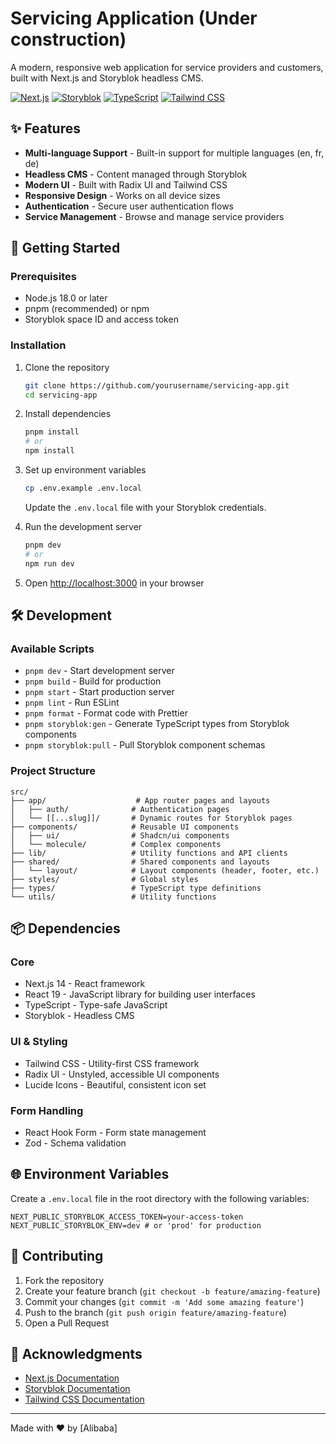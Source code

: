 # Servicing Application (Under construction)

A modern, responsive web application for service providers and customers, built with Next.js and Storyblok headless CMS.

[![Next.js](https://img.shields.io/badge/Next.js-000000?style=for-the-badge&logo=nextdotjs&logoColor=white)](https://nextjs.org/)
[![Storyblok](https://img.shields.io/badge/Storyblok-09B3AF?style=for-the-badge&logo=storyblok&logoColor=white)](https://www.storyblok.com/)
[![TypeScript](https://img.shields.io/badge/TypeScript-3178C6?style=for-the-badge&logo=typescript&logoColor=white)](https://www.typescriptlang.org/)
[![Tailwind CSS](https://img.shields.io/badge/Tailwind_CSS-38B2AC?style=for-the-badge&logo=tailwind-css&logoColor=white)](https://tailwindcss.com/)

## ✨ Features

- **Multi-language Support** - Built-in support for multiple languages (en, fr, de)
- **Headless CMS** - Content managed through Storyblok
- **Modern UI** - Built with Radix UI and Tailwind CSS
- **Responsive Design** - Works on all device sizes
- **Authentication** - Secure user authentication flows
- **Service Management** - Browse and manage service providers

## 🚀 Getting Started

### Prerequisites

- Node.js 18.0 or later
- pnpm (recommended) or npm
- Storyblok space ID and access token

### Installation

1. Clone the repository
   ```bash
   git clone https://github.com/yourusername/servicing-app.git
   cd servicing-app
   ```

2. Install dependencies
   ```bash
   pnpm install
   # or
   npm install
   ```

3. Set up environment variables
   ```bash
   cp .env.example .env.local
   ```
   Update the `.env.local` file with your Storyblok credentials.

4. Run the development server
   ```bash
   pnpm dev
   # or
   npm run dev
   ```

5. Open [http://localhost:3000](http://localhost:3000) in your browser

## 🛠️ Development

### Available Scripts

- `pnpm dev` - Start development server
- `pnpm build` - Build for production
- `pnpm start` - Start production server
- `pnpm lint` - Run ESLint
- `pnpm format` - Format code with Prettier
- `pnpm storyblok:gen` - Generate TypeScript types from Storyblok components
- `pnpm storyblok:pull` - Pull Storyblok component schemas

### Project Structure

```
src/
├── app/                    # App router pages and layouts
│   ├── auth/              # Authentication pages
│   └── [[...slug]]/       # Dynamic routes for Storyblok pages
├── components/            # Reusable UI components
│   ├── ui/                # Shadcn/ui components
│   └── molecule/          # Complex components
├── lib/                   # Utility functions and API clients
├── shared/                # Shared components and layouts
│   └── layout/            # Layout components (header, footer, etc.)
├── styles/                # Global styles
├── types/                 # TypeScript type definitions
└── utils/                 # Utility functions
```

## 📦 Dependencies

### Core
- Next.js 14 - React framework
- React 19 - JavaScript library for building user interfaces
- TypeScript - Type-safe JavaScript
- Storyblok - Headless CMS

### UI & Styling
- Tailwind CSS - Utility-first CSS framework
- Radix UI - Unstyled, accessible UI components
- Lucide Icons - Beautiful, consistent icon set

### Form Handling
- React Hook Form - Form state management
- Zod - Schema validation

## 🌐 Environment Variables

Create a `.env.local` file in the root directory with the following variables:

```env
NEXT_PUBLIC_STORYBLOK_ACCESS_TOKEN=your-access-token
NEXT_PUBLIC_STORYBLOK_ENV=dev # or 'prod' for production
```

## 🤝 Contributing

1. Fork the repository
2. Create your feature branch (`git checkout -b feature/amazing-feature`)
3. Commit your changes (`git commit -m 'Add some amazing feature'`)
4. Push to the branch (`git push origin feature/amazing-feature`)
5. Open a Pull Request

## 🙏 Acknowledgments

- [Next.js Documentation](https://nextjs.org/docs)
- [Storyblok Documentation](https://www.storyblok.com/docs)
- [Tailwind CSS Documentation](https://tailwindcss.com/docs)

---

Made with ❤️ by [Alibaba]
